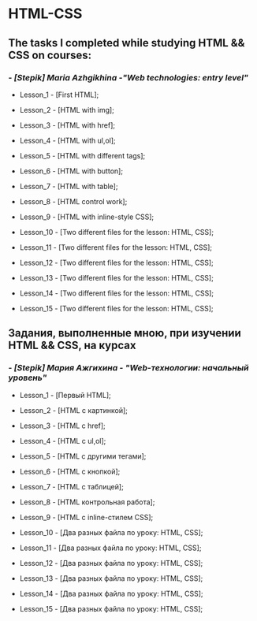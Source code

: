 # HTML-CSS
## **The tasks I completed while studying HTML && CSS on courses:**
### - ***[Stepik] Maria Azhgikhina -"Web technologies: entry level"***

  - Lesson_1 - [First HTML];
  
  - Lesson_2 - [HTML with img];
  
  - Lesson_3 - [HTML with href];

  - Lesson_4 - [HTML with ul,ol];
  
  - Lesson_5 - [HTML with different tags];
  
  - Lesson_6 - [HTML with button];
  
  - Lesson_7 - [HTML with table];
  
  - Lesson_8 - [HTML control work];
  
  - Lesson_9 - [HTML with inline-style CSS];
  
  - Lesson_10 - [Two different files for the lesson: HTML, CSS];
  
  - Lesson_11 - [Two different files for the lesson: HTML, CSS];
  
  - Lesson_12 - [Two different files for the lesson: HTML, CSS];
  
  - Lesson_13 - [Two different files for the lesson: HTML, CSS];
  
  - Lesson_14 - [Two different files for the lesson: HTML, CSS];
  
  - Lesson_15 - [Two different files for the lesson: HTML, CSS];
  
## **Задания, выполненные мною, при изучении HTML && CSS, на курсах**
### - ***[Stepik] Мария Ажгихина - "Web-технологии: начальный уровень"***

  - Lesson_1 - [Первый HTML];
  
  - Lesson_2 - [HTML с картинкой];
  
  - Lesson_3 - [HTML с href];

  - Lesson_4 - [HTML с ul,ol];
  
  - Lesson_5 - [HTML с другими тегами];
  
  - Lesson_6 - [HTML с кнопкой];
  
  - Lesson_7 - [HTML с таблицей];
  
  - Lesson_8 - [HTML контрольная работа];
  
  - Lesson_9 - [HTML с inline-стилем CSS];

  - Lesson_10 - [Два разных файла по уроку: HTML, CSS];
  
  - Lesson_11 - [Два разных файла по уроку: HTML, CSS];
  
  - Lesson_12 - [Два разных файла по уроку: HTML, CSS];
  
  - Lesson_13 - [Два разных файла по уроку: HTML, CSS];
  
  - Lesson_14 - [Два разных файла по уроку: HTML, CSS];
  
  - Lesson_15 - [Два разных файла по уроку: HTML, CSS];
